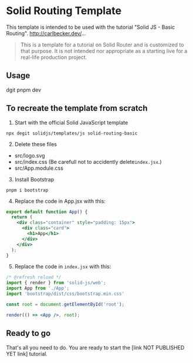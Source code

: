 # Solid Routing Template

This template is intended to be used with the tutorial "Solid JS - Basic Routing".
http://carlbecker.dev/...

> This is a template for a tutorial on Solid Router and is customized to that purpose. It is not intended nor appropriate as a starting live for a real-life production project.

## Usage

dgit
pnpm dev

## To recreate the template from scratch

1. Start with the official Solid JavaScript template

```
npx degit solidjs/templates/js solid-routing-basic
```

2. Delete these files

- src/logo.svg
- src/index.css (Be carefull not to accidently delete`index.jsx`.)
- src/App.module.css

3. Install Bootstrap

```
pnpm i bootstrap
```

4. Replace the code in App.jsx with this:

```jsx
export default function App() {
  return (
    <div class="container" style="padding: 15px">
      <div class="card">
        <h1>App</h1>
      </div>
    </div>
  );
}
```

5. Replace the code in `index.jsx` with this:

```jsx
/* @refresh reload */
import { render } from 'solid-js/web';
import App from './App';
import 'bootstrap/dist/css/bootstrap.min.css'

const root = document.getElementById('root');

render(() => <App />, root);
```

## Ready to go

That's all you need to do. You are ready to start the [link NOT PUBLISHED YET link] tutorial.